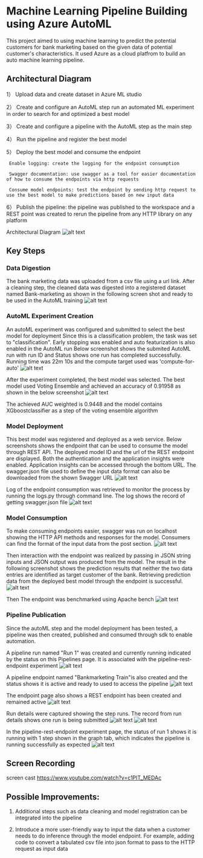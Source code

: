 # Machine Learning Pipeline Building using Azure AutoML

This project aimed to using machine learning to predict the potential customers for bank marketing based on the given data of potential customer's characteristics. 
It used Azure as a cloud platfrom to build an auto machine learning pipeline.

## Architectural Diagram

 1） Upload data and create dataset in Azure ML studio
 
 2） Create and configure an AutoML step run an automated ML experiment in order to search for and optimized a best model
 
 3） Create and configure a pipeline with the AutoML step as the main step
 
 4） Run the pipeline and register the best model
 
 5） Deploy the best model and consume the endpoint
 
     Enable logging: create the logging for the endpoint consumption
     
     Swagger documentation: use swagger as a tool for easier documentation of how to consume the endpoints via http requests
     
     Consume model endpoints: test the endpoint by sending http request to use the best model to make predictions based on new input data
     
 6） Publish the pipeline: the pipeline was published to the workspace and a REST point was created to rerun the pipeline from any HTTP library on any platform

Architectural Diagram
![alt text](https://github.com/second-husky/operationalizing_machine_learning_Azure/blob/master/starter_files/diagram.png)

## Key Steps

### Data Digestion
The bank marketing data was uploaded from a csv file using a url link. After a cleaning step, the cleaned data was digested into a registered dataset named Bank-marketing as shown in the following screen shot and ready to be used in the AutoML training 
![alt text](https://github.com/second-husky/operationalizing_machine_learning_Azure/blob/master/starter_files/screen-shots/screenshot_of_registered_datasets.PNG)

### AutoML Experiment Creation
An autoML experiment was configured and submitted to select the best model for deployment
Since this is a classification problem, the task was set to "classification".
Early stopping was enabled and auto featurization is also enabled in the AutoML run
Below screenshot shows the submited AutoML run with run ID and Status shows one run has completed successfully. Running time was 22m 10s and the compute target used was 'compute-for-auto'
![alt text](https://github.com/second-husky/operationalizing_machine_learning_Azure/blob/master/starter_files/screen-shots/screenshot_of_completed_experiment.PNG)

After the experiment completed, the best model was selected. The best model used Voting Ensemble and achieved an accuracy of 0.91958 as shown in the below screenshot 
![alt text](https://github.com/second-husky/operationalizing_machine_learning_Azure/blob/master/starter_files/screen-shots/screenshot_of_the_best_model.PNG)

The achieved AUC weighted is 0.9448 and the model contains XGboostclassifier as a step of the voting ensemble algorithm

### Model Deployment

This best model was registered and deployed as a web service. Below screenshots shows the endpoint that can be used to consume the model through REST API. The deployed model ID and the url of the REST endpoint are displayed. Both the authentication and the application insights were enabled. Application insights can be accessed through the bottom URL. The swagger.json file used to define the input data format can also be downloaded from the shown Swagger URL
![alt text](https://github.com/second-husky/operationalizing_machine_learning_Azure/blob/master/starter_files/screen-shots/screenshot_of_endpoint_application_insights_enabled.PNG)

Log of the endpoint consumption was retrieved to monitor the process by running the logs.py through command line. The log shows the record of getting swagger.json file
![alt text](https://github.com/second-husky/operationalizing_machine_learning_Azure/blob/master/starter_files/screen-shots/screenshot_of_logs.PNG)

### Model Consumption
To make consuming endpoints easier, swagger was run on localhost showing the HTTP API methods and responses for the model. Consumers can find the format of the input data from the post section.
![alt text](https://github.com/second-husky/operationalizing_machine_learning_Azure/blob/master/starter_files/screen-shots/screenshot_of_swagger_on_localhost.PNG)

Then interaction with the endpoint was realized by passing in JSON string inputs and JSON output was produced from the model. The result in the following screenshot shows the prediction results that neither the two data entries are identified as target customer of the bank. Retrieving prediction data from the deployed best model through the endpoint is successful. 
![alt text](https://github.com/second-husky/operationalizing_machine_learning_Azure/blob/master/starter_files/screen-shots/screenshot_of_endpoint_json_output.PNG)

Then The endpoint was benchmarked using Apache bench
![alt text](https://github.com/second-husky/operationalizing_machine_learning_Azure/blob/master/starter_files/screen-shots/screenshot_of_the_benchmarking.PNG)

### Pipeline Publication
Since the autoML step and the model deployment has been tested, a pipeline was then created, published and consumed through sdk to enable automation.

A pipeline run named "Run 1" was created and currently running indicated by the status on this Pipelines page. It is associated with the pipeline-rest-endpoint experiment 
![alt text](https://github.com/second-husky/operationalizing_machine_learning_Azure/blob/master/starter_files/screen-shots/screenshot_of_pipeline_created_and_run.PNG)

A pipeline endpoint named "Bankmarketing Train"is also created and the status shows it is active and ready to used to access the pipeline
![alt text](https://github.com/second-husky/operationalizing_machine_learning_Azure/blob/master/starter_files/screen-shots/screenshot_of_pipeline_endpoint.PNG)
 
 The endpoint page also shows a REST endpoint has been created and remained active
![alt text](https://github.com/second-husky/operationalizing_machine_learning_Azure/blob/master/starter_files/screen-shots/screenshot_of_active_rest_endpoint.PNG)

Run details were captured showing the step runs. The record from run details shows one run is being submitted
![alt text](https://github.com/second-husky/operationalizing_machine_learning_Azure/blob/master/starter_files/screen-shots/screenshot_of_run_details_steps_run.PNG)
![alt text](https://github.com/second-husky/operationalizing_machine_learning_Azure/blob/master/starter_files/screen-shots/screenshot_of_run_details_pipeline.PNG)

In the pipeline-rest-endpoint experiment page, the status of run 1 shows it is running with 1 step shown in the graph tab, which indicates the pipeline is running successfully as expected
![alt text](https://github.com/second-husky/operationalizing_machine_learning_Azure/blob/master/starter_files/screen-shots/screenshot_of_scheduled_run_in_ML_Studio.PNG)

## Screen Recording

screen cast
https://www.youtube.com/watch?v=c1PIT_MEDAc

## Possible Improvements:
1) Additional steps such as data cleaning and model registration can be integrated into the pipeline  

2) Introduce a more user-friendly way to input the data when a customer needs to do inference through the model endpoint. For example, adding code to convert a tabulated csv file into json format to pass to the HTTP request as input data 
